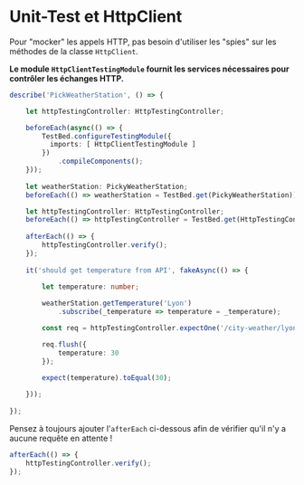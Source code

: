 # Unit-Test et HttpClient

Pour "mocker" les appels HTTP, pas besoin d'utiliser les "spies" sur les méthodes de la classe `HttpClient`.

**Le module `HttpClientTestingModule` fournit les services nécessaires pour contrôler les échanges HTTP.**

```typescript
describe('PickWeatherStation', () => {

    let httpTestingController: HttpTestingController;

    beforeEach(async(() => {
        TestBed.configureTestingModule({
          imports: [ HttpClientTestingModule ]
        })
            .compileComponents();
    }));
    
    let weatherStation: PickyWeatherStation;
    beforeEach(() => weatherStation = TestBed.get(PickyWeatherStation));

    let httpTestingController: HttpTestingController;
    beforeEach(() => httpTestingController = TestBed.get(HttpTestingController));
    
    afterEach(() => {
        httpTestingController.verify();
    });
    
    it('should get temperature from API', fakeAsync(() => {
    
        let temperature: number;

        weatherStation.getTemperature('Lyon')
            .subscribe(_temperature => temperature = _temperature);

        const req = httpTestingController.expectOne('/city-weather/lyon');

        req.flush({
            temperature: 30
        });

        expect(temperature).toEqual(30);
    
    }));
    
});
```


Pensez à toujours ajouter l'`afterEach` ci-dessous afin de vérifier qu'il n'y a aucune requête en attente ! 

```typescript
afterEach(() => {
    httpTestingController.verify();
});
```


